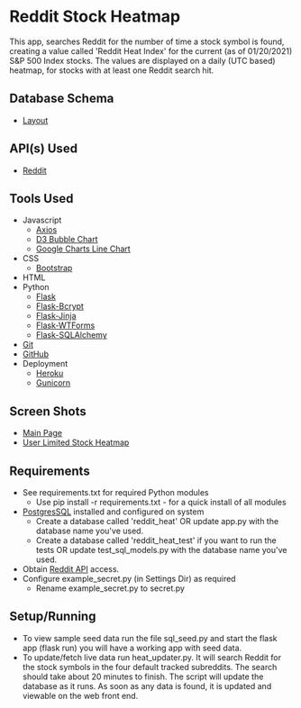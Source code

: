 # Reddit Stock Heatmap
This app, searches Reddit for the number of time a stock symbol is found, creating a value called 'Reddit Heat Index' for the current (as of 01/20/2021) S&P 500 Index stocks. The values are displayed on a daily (UTC based) heatmap, for stocks with at least one Reddit search hit. 
## Database Schema
- [Layout](Database%20Schema/db.png)
## API(s) Used
- [Reddit](https://www.reddit.com/dev/api/)
## Tools Used
- Javascript
  - [Axios](https://github.com/axios/axios)
  - [D3 Bubble Chart](https://observablehq.com/@d3/bubble-chart)
  - [Google Charts Line Chart](https://developers.google.com/chart/interactive/docs/gallery/linechart)
- CSS
  - [Bootstrap](https://getbootstrap.com/)
- HTML
- Python
  - [Flask](https://flask.palletsprojects.com/en/1.1.x/)
  - [Flask-Bcrypt](https://flask-bcrypt.readthedocs.io/en/latest/)
  - [Flask-Jinja](https://flask.palletsprojects.com/en/1.1.x/templating/)
  - [Flask-WTForms](https://wtforms.readthedocs.io/en/2.3.x/)
  - [Flask-SQLAlchemy](https://flask-sqlalchemy.palletsprojects.com/en/2.x/)
- [Git](https://git-scm.com/)
- [GitHub](https://github.com/jonrus/RedditStockHeatmap)
- Deployment
  - [Heroku](https://www.heroku.com/)
  - [Gunicorn](https://gunicorn.org/)
## Screen Shots
- [Main Page](Screens/MainPage.png)
- [User Limited Stock Heatmap](Screens/CustomList.png)
## Requirements
- See requirements.txt for required Python modules
  - Use pip install -r requirements.txt - for a quick install of all modules
- [PostgresSQL](https://www.postgresql.org/) installed and configured on system
  - Create a database called 'reddit_heat' OR update app.py with the database name you've used.
  - Create a database called 'reddit_heat_test' if you want to run the tests OR update test_sql_models.py with the database name you've used.
- Obtain [Reddit API](https://www.reddit.com/wiki/api) access.
- Configure example_secret.py (in Settings Dir) as required
  - Rename example_secret.py to secret.py
## Setup/Running
- To view sample seed data run the file sql_seed.py and start the flask app (flask run) you will have a working app with seed data.
- To update/fetch live data run heat_updater.py. It will search Reddit for the stock symbols in the four default tracked subreddits. The search should take about 20 minutes to finish. The script will update the database as it runs. As soon as any data is found, it is updated and viewable on the web front end.
